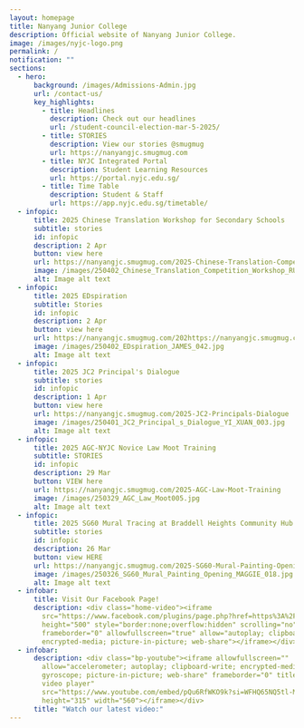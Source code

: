```yaml
---
layout: homepage
title: Nanyang Junior College
description: Official website of Nanyang Junior College.
image: /images/nyjc-logo.png
permalink: /
notification: ""
sections:
  - hero:
      background: /images/Admissions-Admin.jpg
      url: /contact-us/
      key_highlights:
        - title: Headlines
          description: Check out our headlines
          url: /student-council-election-mar-5-2025/
        - title: STORIES
          description: View our stories @smugmug
          url: https://nanyangjc.smugmug.com
        - title: NYJC Integrated Portal
          description: Student Learning Resources
          url: https://portal.nyjc.edu.sg/
        - title: Time Table
          description: Student & Staff
          url: https://app.nyjc.edu.sg/timetable/
  - infopic:
      title: 2025 Chinese Translation Workshop for Secondary Schools
      subtitle: stories
      id: infopic
      description: 2 Apr
      button: view here
      url: https://nanyangjc.smugmug.com/2025-Chinese-Translation-Competition-Workshop
      image: /images/250402_Chinese_Translation_Competition_Workshop_RUTH_030.jpg
      alt: Image alt text
  - infopic:
      title: 2025 EDspiration
      subtitle: Stories
      id: infopic
      description: 2 Apr
      button: view here
      url: https://nanyangjc.smugmug.com/202https://nanyangjc.smugmug.com/2025-EDspiration
      image: /images/250402_EDspiration_JAMES_042.jpg
      alt: Image alt text
  - infopic:
      title: 2025 JC2 Principal's Dialogue
      subtitle: stories
      id: infopic
      description: 1 Apr
      button: view here
      url: https://nanyangjc.smugmug.com/2025-JC2-Principals-Dialogue
      image: /images/250401_JC2_Principal_s_Dialogue_YI_XUAN_003.jpg
      alt: Image alt text
  - infopic:
      title: 2025 AGC-NYJC Novice Law Moot Training
      subtitle: STORIES
      id: infopic
      description: 29 Mar
      button: VIEW here
      url: https://nanyangjc.smugmug.com/2025-AGC-Law-Moot-Training
      image: /images/250329_AGC_Law_Moot005.jpg
      alt: Image alt text
  - infopic:
      title: 2025 SG60 Mural Tracing at Braddell Heights Community Hub
      subtitle: stories
      id: infopic
      description: 26 Mar
      button: view HERE
      url: https://nanyangjc.smugmug.com/2025-SG60-Mural-Painting-Opening
      image: /images/250326_SG60_Mural_Painting_Opening_MAGGIE_018.jpg
      alt: Image alt text
  - infobar:
      title: Visit Our Facebook Page!
      description: <div class="home-video"><iframe
        src="https://www.facebook.com/plugins/page.php?href=https%3A%2F%2Fwww.facebook.com%2FNanyangjc%2F&tabs=timeline&width=340&height=500&small_header=false&adapt_container_width=true&hide_cover=false&show_facepile=true&appId"
        height="500" style="border:none;overflow:hidden" scrolling="no"
        frameborder="0" allowfullscreen="true" allow="autoplay; clipboard-write;
        encrypted-media; picture-in-picture; web-share"></iframe></div>
  - infobar:
      description: <div class="bp-youtube"><iframe allowfullscreen=""
        allow="accelerometer; autoplay; clipboard-write; encrypted-media;
        gyroscope; picture-in-picture; web-share" frameborder="0" title="YouTube
        video player"
        src="https://www.youtube.com/embed/pQu6RfWKO9k?si=WFHQ65NQ5tl-M84f"
        height="315" width="560"></iframe></div>
      title: "Watch our latest video:"
---
```


